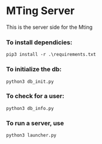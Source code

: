 # MTing Server

This is the server side for the Mting

### To install dependicies:  
`pip3 install -r .\requirements.txt`

### To initialize the db:  
`python3 db_init.py`

### To check for a user:  
`python3 db_info.py`

### To run a server, use  
`python3 launcher.py`